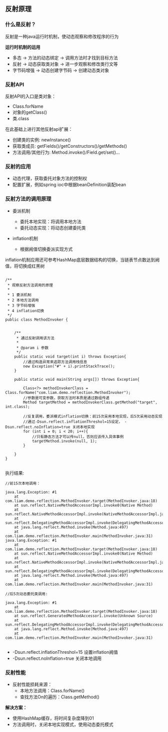 ## 反射原理

### 什么是反射？

反射是一种java运行时机制，使动态观察和修改程序的行为

**运行时机制的运用**
* 多态 -> 方法的动态绑定 -> 调用方法时才找到目标方法
* 反射 -> 动态获取类对象 -> 进一步观察和修改类行文等
* 字节码增强 -> 动态创建字节码 -> 创建动态类对象

### 反射API

反射API的入口是类对象：

* Class.forName
* 对象的getClass()
* 类.class

在此基础上进行其他反射api扩展：

* 创建类的实例: newInstance()
* 获取类成员: getFields()/getConstructors()/getMethods()
* 方法调用/其他行为: Method.invoke()/Field.get/set()...

### 反射的应用

* 动态代理，获取委托对象方法的控制权
* 配置扩展，例如spring ioc中根据beanDefinition装配bean

### 反射方法的调用原理

* 委派机制
    * 委托本地实现：将调用本地方法
    * 委托动态实现：将动态创建委托类

* inflation机制
    * 根据阙值切换委派实现方式

inflation机制应用还可参考HashMap底层数据结构的切换，当链表节点数达到阙值，将切换成红黑树

```

/**
 * 观察反射方法调用的原理
 *
 * 1 委派机制
 * 2 本地方法调用
 * 3 字节码增强
 * 4 inflation切换
 */
public class MethodInvoker {


    /**
     * 通过反射调用该方法
     *
     * @param i 参数
     */
    public static void target(int i) throws Exception{
        //通过构造异常来追踪方法调用栈信息
        new Exception("#" + i).printStackTrace();
    }

    public static void main(String args[]) throws Exception{

        Class<?> methodInvokerClass = Class.forName("com.liam.demo.reflection.MethodInvoker");
        //参数是可变参数，获取方法时本质是通过数组传递
        Method targetMethod = methodInvokerClass.getMethod("target", int.class);

        //反复调用，委派模式inflation切换：前15次采用本地实现，后5次采用动态实现
        //通过-Dsun.reflect.inflationThreshol=15设定， -Dsun.reflect.noInflation=true 关闭本地实现
        for (int i = 0; i < 20; i++){
            //只有静态方法才可以传null，否则应该传入具体事例
            targetMethod.invoke(null, 1);
        }

    }
}


```

执行结果:

```
//前15次本地调用：

java.lang.Exception: #1
	at com.liam.demo.reflection.MethodInvoker.target(MethodInvoker.java:18)
	at sun.reflect.NativeMethodAccessorImpl.invoke0(Native Method)
	at sun.reflect.NativeMethodAccessorImpl.invoke(NativeMethodAccessorImpl.java:62)
	at sun.reflect.DelegatingMethodAccessorImpl.invoke(DelegatingMethodAccessorImpl.java:43)
	at java.lang.reflect.Method.invoke(Method.java:497)
	at com.liam.demo.reflection.MethodInvoker.main(MethodInvoker.java:31)
java.lang.Exception: #1
	at com.liam.demo.reflection.MethodInvoker.target(MethodInvoker.java:18)
	at sun.reflect.NativeMethodAccessorImpl.invoke0(Native Method)
	at sun.reflect.NativeMethodAccessorImpl.invoke(NativeMethodAccessorImpl.java:62)
	at sun.reflect.DelegatingMethodAccessorImpl.invoke(DelegatingMethodAccessorImpl.java:43)
	at java.lang.reflect.Method.invoke(Method.java:497)
	at com.liam.demo.reflection.MethodInvoker.main(MethodInvoker.java:31)

//后5次动态委托类调用:

java.lang.Exception: #1
	at com.liam.demo.reflection.MethodInvoker.target(MethodInvoker.java:18)
	at sun.reflect.GeneratedMethodAccessor1.invoke(Unknown Source)
	at sun.reflect.DelegatingMethodAccessorImpl.invoke(DelegatingMethodAccessorImpl.java:43)
	at java.lang.reflect.Method.invoke(Method.java:497)
	at com.liam.demo.reflection.MethodInvoker.main(MethodInvoker.java:31)


```

* -Dsun.reflect.inflationThreshol=15 设置inflation阙值
* -Dsun.reflect.noInflation=true 关闭本地调用


### 反射性能

* 反射性能损耗来源：
    * 本地方法调用：Class.forName()
    * 查找方法On的遍历：Class.getMethod()

**解决方案：** 
* 使用HashMap缓存，将时间复杂度降到01
* 方法调用时，关闭本地实现模式，使用动态委托模式


